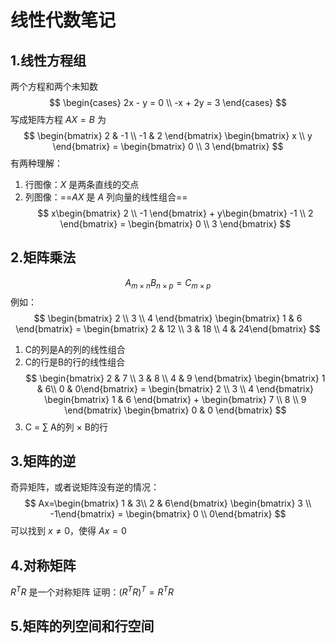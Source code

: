 # 线性代数笔记

## 1.线性方程组
两个方程和两个未知数
$$
\begin{cases}
2x - y = 0 \\
-x + 2y = 3
\end{cases}
$$
写成矩阵方程 $AX=B$ 为
$$
\begin{bmatrix} 2 & -1 \\ -1 & 2 \end{bmatrix} \begin{bmatrix} x \\ y \end{bmatrix} = 
\begin{bmatrix} 0 \\ 3 \end{bmatrix}
$$
有两种理解：
1. 行图像：$X$ 是两条直线的交点
2. 列图像：==$AX$ 是 $A$ 列向量的线性组合==
$$
x\begin{bmatrix} 2 \\ -1 \end{bmatrix} +
y\begin{bmatrix} -1 \\ 2 \end{bmatrix} 
= \begin{bmatrix} 0 \\ 3 \end{bmatrix}
$$

## 2.矩阵乘法
$$A_{m \times n}B_{n \times p}=C_{m \times p}$$
例如：
$$
\begin{bmatrix} 2 \\ 3 \\ 4 \end{bmatrix} 
\begin{bmatrix} 1 & 6 \end{bmatrix} =
\begin{bmatrix} 2 & 12 \\ 3 & 18 \\ 4 & 24\end{bmatrix} 
$$
1. C的列是A的列的线性组合
2. C的行是B的行的线性组合
$$
\begin{bmatrix} 2 & 7 \\ 3 & 8 \\ 4 & 9 \end{bmatrix} \begin{bmatrix} 1 & 6\\ 0 & 0\end{bmatrix} = \begin{bmatrix} 2 \\ 3 \\ 4 \end{bmatrix} \begin{bmatrix} 1 & 6 \end{bmatrix} + \begin{bmatrix} 7 \\ 8 \\ 9 \end{bmatrix} \begin{bmatrix} 0 & 0 \end{bmatrix}
$$
3. C = $\sum$ A的列 $\times$ B的行

## 3.矩阵的逆
奇异矩阵，或者说矩阵没有逆的情况：
$$
Ax=\begin{bmatrix} 1 & 3\\ 2 & 6\end{bmatrix}
\begin{bmatrix} 3 \\ -1\end{bmatrix} = 
\begin{bmatrix} 0 \\ 0\end{bmatrix}
$$可以找到 $x \neq 0$，使得 $Ax=0$

## 4.对称矩阵
$R^T R$ 是一个对称矩阵
证明：$(R^T R)^T = R^T R$

## 5.矩阵的列空间和行空间

